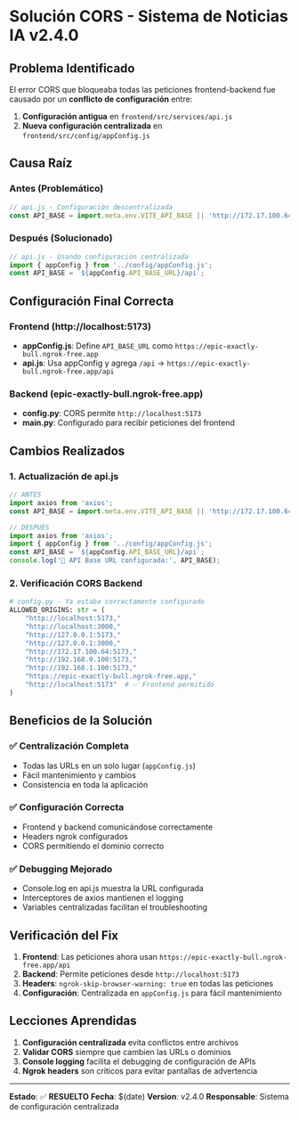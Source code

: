 # Solución CORS - Sistema de Noticias IA v2.4.0

## Problema Identificado

El error CORS que bloqueaba todas las peticiones frontend-backend fue causado por un **conflicto de configuración** entre:

1. **Configuración antigua** en `frontend/src/services/api.js`
2. **Nueva configuración centralizada** en `frontend/src/config/appConfig.js`

## Causa Raíz

### Antes (Problemático)
```javascript
// api.js - Configuración descentralizada
const API_BASE = import.meta.env.VITE_API_BASE || 'http://172.17.100.64:8000/api';
```

### Después (Solucionado)
```javascript
// api.js - Usando configuración centralizada
import { appConfig } from '../config/appConfig.js';
const API_BASE = `${appConfig.API_BASE_URL}/api`;
```

## Configuración Final Correcta

### Frontend (http://localhost:5173)
- **appConfig.js**: Define `API_BASE_URL` como `https://epic-exactly-bull.ngrok-free.app`
- **api.js**: Usa appConfig y agrega `/api` → `https://epic-exactly-bull.ngrok-free.app/api`

### Backend (epic-exactly-bull.ngrok-free.app)
- **config.py**: CORS permite `http://localhost:5173`
- **main.py**: Configurado para recibir peticiones del frontend

## Cambios Realizados

### 1. Actualización de api.js
```javascript
// ANTES
import axios from 'axios';
const API_BASE = import.meta.env.VITE_API_BASE || 'http://172.17.100.64:8000/api';

// DESPUÉS  
import axios from 'axios';
import { appConfig } from '../config/appConfig.js';
const API_BASE = `${appConfig.API_BASE_URL}/api`;
console.log('🔧 API Base URL configurada:', API_BASE);
```

### 2. Verificación CORS Backend
```python
# config.py - Ya estaba correctamente configurado
ALLOWED_ORIGINS: str = (
    "http://localhost:5173,"
    "http://localhost:3000,"
    "http://127.0.0.1:5173,"
    "http://127.0.0.1:3000,"
    "http://172.17.100.64:5173,"
    "http://192.168.0.100:5173,"
    "http://192.168.1.100:5173,"
    "https://epic-exactly-bull.ngrok-free.app,"
    "http://localhost:5173"  # ✅ Frontend permitido
)
```

## Beneficios de la Solución

### ✅ Centralización Completa
- Todas las URLs en un solo lugar (`appConfig.js`)
- Fácil mantenimiento y cambios
- Consistencia en toda la aplicación

### ✅ Configuración Correcta
- Frontend y backend comunicándose correctamente
- Headers ngrok configurados
- CORS permitiendo el dominio correcto

### ✅ Debugging Mejorado
- Console.log en api.js muestra la URL configurada
- Interceptores de axios mantienen el logging
- Variables centralizadas facilitan el troubleshooting

## Verificación del Fix

1. **Frontend**: Las peticiones ahora usan `https://epic-exactly-bull.ngrok-free.app/api`
2. **Backend**: Permite peticiones desde `http://localhost:5173`
3. **Headers**: `ngrok-skip-browser-warning: true` en todas las peticiones
4. **Configuración**: Centralizada en `appConfig.js` para fácil mantenimiento

## Lecciones Aprendidas

1. **Configuración centralizada** evita conflictos entre archivos
2. **Validar CORS** siempre que cambien las URLs o dominios
3. **Console logging** facilita el debugging de configuración de APIs
4. **Ngrok headers** son críticos para evitar pantallas de advertencia

---

**Estado**: ✅ **RESUELTO**
**Fecha**: $(date)
**Version**: v2.4.0
**Responsable**: Sistema de configuración centralizada